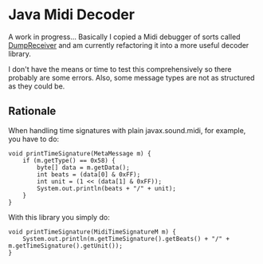 # Java Midi Decoder

A work in progress... Basically I copied a Midi debugger of sorts called
[DumpReceiver](https://github.com/suniala/java-midi-decoder/commit/73390f23) and
am currently refactoring it into a more useful decoder library.

I don't have the means or time to test this comprehensively so there probably
are some errors. Also, some message types are not as structured as they could
be.

## Rationale

When handling time signatures with plain javax.sound.midi, for example, you have to do:
```
void printTimeSignature(MetaMessage m) {
    if (m.getType() == 0x58) {
        byte[] data = m.getData();
        int beats = (data[0] & 0xFF);
        int unit = (1 << (data[1] & 0xFF));
        System.out.println(beats + "/" + unit);
    }
}
```

With this library you simply do:
```
void printTimeSignature(MidiTimeSignatureM m) {
    System.out.println(m.getTimeSignature().getBeats() + "/" + m.getTimeSignature().getUnit());
}
```

